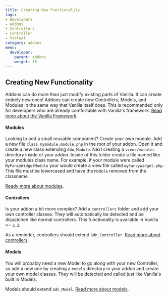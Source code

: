 ```yaml
---
title: Creating New Functionality
tags:
- Developers
- Addons
- Controllers
- Controller
- Virtual
category: addons
menu:
  developer:
    parent: addons
    weight: 16
---
```

## Creating New Functionality

Addons can do more than just modify existing parts of Vanilla. It can create entirely new ones! Addons can create new Controllers, Models, and Modules in the same way that Vanilla itself does. This is recommended only for developers who are already comfortable with Vanilla's framework. [Read more about the Vanilla Framework](/developer/framework).

#### Modules

Looking to add a small reusable component? Create your own module. Add a new file `class.mymodule.module.php` in the root of your addon. Open it and create a new class extending `Gdn_Module`. Next creating a `views/modules` directory inside of your addon. Inside of this folder create a file named like your modules class name. For example, if your module were called `MyFancyWidgetModule` your would create a view file called `myfancywidget.php`. This file must be lowercased and have the `Module` removed from the classname.

[Ready more about modules](/developer/framework/modules).

#### Controllers

Is your addon a bit more complex? Add a `controllers` folder and add your own controller classes. They will automatically be detected and be dispatched like normal controllers. This functionality is available in Vanilla >= `2.2`.

As a reminder, controllers should extend `Gdn_Controller`. [Read more about controllers](/developer/framework/controllers).

#### Models

You will probably need a new Model to go along with your new Controller, so add a new one by creating a `models` directory in your addon and create your own model classes. They will be detected and called just like Vanilla's built in Models.

Models should extend `Gdn_Model`. [Read more about models](/developer/framework/models).
